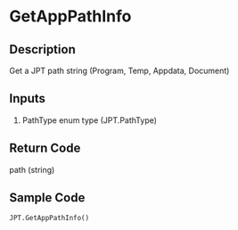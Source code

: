 # GetAppPathInfo

## Description

Get a JPT path string (Program, Temp, Appdata, Document)

## Inputs

1. PathType enum type (JPT.PathType)

## Return Code

path (string)

## Sample Code

```python
JPT.GetAppPathInfo()
```

